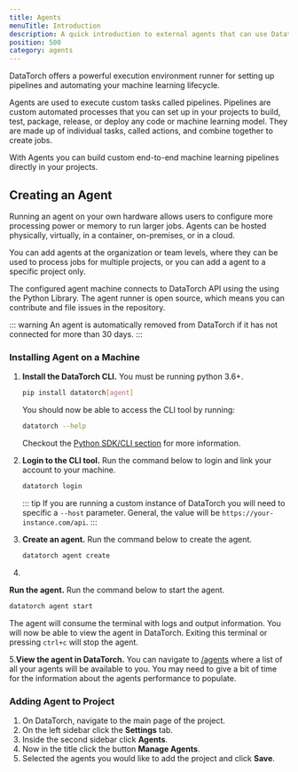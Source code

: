 ```yaml
---
title: Agents
menuTitle: Introduction
description: A quick introduction to external agents that can use Datatorch's API
position: 500
category: agents
---
```


DataTorch offers a powerful execution environment runner for setting up
pipelines and automating your machine learning lifecycle.

Agents are used to execute custom tasks called pipelines. Pipelines are custom
automated processes that you can set up in your projects to build, test,
package, release, or deploy any code or machine learning model. They are made up
of individual tasks, called actions, and combine together to create jobs.

With Agents you can build custom end-to-end machine learning pipelines directly
in your projects.

## Creating an Agent

Running an agent on your own hardware allows users to configure more processing
power or memory to run larger jobs. Agents can be hosted physically, virtually,
in a container, on-premises, or in a cloud.

You can add agents at the organization or team levels, where they can be used to
process jobs for multiple projects, or you can add a agent to a specific project
only.

The configured agent machine connects to DataTorch API using the using the
Python Library. The agent runner is open source, which means you can contribute
and file issues in the repository.

::: warning
An agent is automatically removed from DataTorch if it has not connected for
more than 30 days.
:::

### Installing Agent on a Machine

1. **Install the DataTorch CLI.** You must be running python 3.6+.

   ```sh
   pip install datatorch[agent]
   ```

   You should now be able to access the CLI tool by running:

   ```sh
   datatorch --help
   ```

   Checkout the [Python SDK/CLI section](/python) for more information.

2. **Login to the CLI tool.** Run the command below to login and link your
   account to your machine.

   ```sh
   datatorch login
   ```

   ::: tip
   If you are running a custom instance of DataTorch you will need to specific a
   `--host` parameter. General, the value will be
   `https://your-instance.com/api`.
   :::

3. **Create an agent.** Run the command below to create the agent.

   ```sh
   datatorch agent create
   ```

4.

**Run the agent.** Run the command below to start the agent.

```sh
datatorch agent start
```

The agent will consume the terminal with logs and output information. You
will now be able to view the agent in DataTorch. Exiting this terminal or
pressing `ctrl+c` will stop the agent.

5.**View the agent in DataTorch.** You can navigate to
[/agents](https://datatorch.io/agents) where a list of all your agents will
be available to you. You may need to give a bit of time for the information
about the agents performance to populate.

### Adding Agent to Project

1. On DataTorch, navigate to the main page of the project.
2. On the left sidebar click the **Settings** tab.
3. Inside the second sidebar click **Agents**.
4. Now in the title click the button **Manage Agents**.
5. Selected the agents you would like to add the project and click **Save**.
